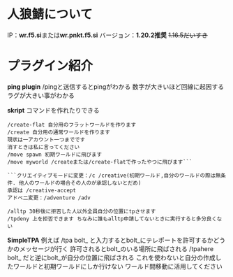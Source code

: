 # 人狼鯖について
IP：**wr.f5.si**または**wr.pnkt.f5.si**
バージョン：**1.20.2推奨** ~~1.16.5だいすき~~

# プラグイン紹介
**ping plugin**
/pingと送信するとpingがわかる
数字が大きいほど回線に起因するラグが大きい事がわかる

**skript**
コマンドを作れたりできる

```
/create-flat 自分用のフラットワールドを作ります
/create 自分用の通常ワールドを作ります
現状は一アカウント一つまでです
消すときは私に言ってください
/move spawn 初期ワールドに飛びます
/move myworld /createまたは/create-flatで作ったやつに飛びます```

```クリエイティブモードに変更：/c /creative(初期ワールド,自分のワールドの際は無条件. 他人のワールドの場合その人のが承認しないとだめ) 
承認は /creative-accept
アドベ二変更：/adventure /adv
```

```
/alltp 30秒後に拒否した人以外全員自分の位置にtpさせます
/tpdeny 上を拒否できます ちなみに誰もalltp申請してないときに実行すると多分良くない
```
**SimpleTPA**
例えば
/tpa bolt_ と入力するとbolt_にテレポートを許可するかどうかのメッセージが行く
許可されるとbolt_のいる場所に飛ばされる
/tpahere bolt_ だと逆にbolt_が自分の位置に飛ばされる
これを使わないと自分の作成したワールドと初期ワールドにしか行けない
ワールド間移動に活用してください

